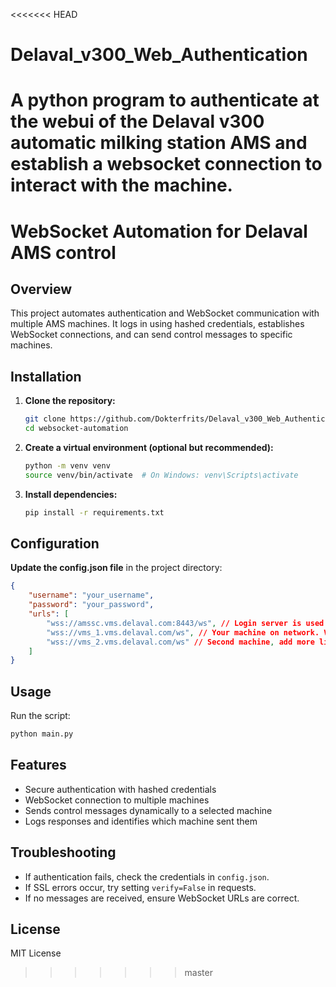 <<<<<<< HEAD
# Delaval_v300_Web_Authentication
A python program to authenticate at the webui of the Delaval v300 automatic milking station AMS and establish a websocket connection to interact with the machine.
=======
# WebSocket Automation for Delaval AMS control

## Overview

This project automates authentication and WebSocket communication with multiple AMS machines. It logs in using hashed credentials, establishes WebSocket connections, and can send control messages to specific machines.

## Installation

1. **Clone the repository:**
   ```sh
   git clone https://github.com/Dokterfrits/Delaval_v300_Web_Authentication
   cd websocket-automation
   ```
2. **Create a virtual environment (optional but recommended):**
   ```sh
   python -m venv venv
   source venv/bin/activate  # On Windows: venv\Scripts\activate
   ```
3. **Install dependencies:**
   ```sh
   pip install -r requirements.txt
   ```

## Configuration

**Update the **config.json** file** in the project directory:
   ```json
   {
       "username": "your_username",
       "password": "your_password",
       "urls": [
           "wss://amssc.vms.delaval.com:8443/ws", // Login server is used to retrieve user uuid with token
           "wss://vms_1.vms.delaval.com/ws", // Your machine on network. Variations on 192.168.168.1 might also work
           "wss://vms_2.vms.delaval.com/ws" // Second machine, add more lines if necessary
       ]
   }
   ```

## Usage

Run the script:

```sh
python main.py
```

## Features

- Secure authentication with hashed credentials
- WebSocket connection to multiple machines
- Sends control messages dynamically to a selected machine
- Logs responses and identifies which machine sent them

## Troubleshooting

- If authentication fails, check the credentials in `config.json`.
- If SSL errors occur, try setting `verify=False` in requests.
- If no messages are received, ensure WebSocket URLs are correct.

## License

MIT License

>>>>>>> master
